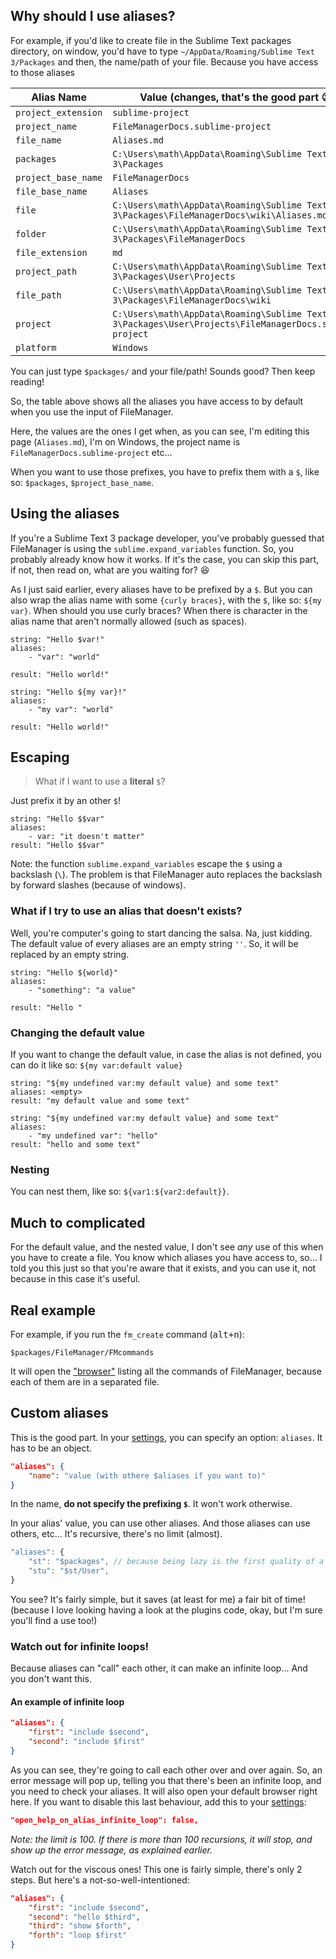 ## Why should I use aliases?

For example, if you'd like to create file in the Sublime Text packages directory, on window, you'd have to type `~/AppData/Roaming/Sublime Text 3/Packages` and then, the name/path of your file. Because you have access to those aliases

|      Alias Name     |                              Value (changes, that's the good part :wink:)                             |
|---------------------|-------------------------------------------------------------------------------------------------------|
| `project_extension` | `sublime-project`                                                                                     |
| `project_name`      | `FileManagerDocs.sublime-project`                                                                     |
| `file_name`         | `Aliases.md`                                                                                          |
| `packages`          | `C:\Users\math\AppData\Roaming\Sublime Text 3\Packages`                                               |
| `project_base_name` | `FileManagerDocs`                                                                                     |
| `file_base_name`    | `Aliases`                                                                                             |
| `file`              | `C:\Users\math\AppData\Roaming\Sublime Text 3\Packages\FileManagerDocs\wiki\Aliases.md`               |
| `folder`            | `C:\Users\math\AppData\Roaming\Sublime Text 3\Packages\FileManagerDocs`                               |
| `file_extension`    | `md`                                                                                                  |
| `project_path`      | `C:\Users\math\AppData\Roaming\Sublime Text 3\Packages\User\Projects`                                 |
| `file_path`         | `C:\Users\math\AppData\Roaming\Sublime Text 3\Packages\FileManagerDocs\wiki`                          |
| `project`           | `C:\Users\math\AppData\Roaming\Sublime Text 3\Packages\User\Projects\FileManagerDocs.sublime-project` |
| `platform`          | `Windows`                                                                                             |

You can just type `$packages/` and your file/path! Sounds good? Then keep reading!

So, the table above shows all the aliases you have access to by default when you use the input of FileManager.

Here, the values are the ones I get when, as you can see, I'm editing this page (`Aliases.md`), I'm on Windows, the project name is `FileManagerDocs.sublime-project` etc...

When you want to use those prefixes, you have to prefix them with a `$`, like so: `$packages`, `$project_base_name`.

## Using the aliases

If you're a Sublime Text 3 package developer, you've probably guessed that FileManager is using the `sublime.expand_variables` function. So, you probably already know how it works. If it's the case, you can skip this part, if not, then read on, what are you waiting for? :laughing:

As I just said earlier, every aliases have to be prefixed by a `$`. But you can also wrap the alias name with some `{curly braces}`, with the `$`, like so: `${my var}`. When should you use curly braces? When there is character in the alias name that aren't normally allowed (such as spaces).

```
string: "Hello $var!"
aliases: 
    - "var": "world"

result: "Hello world!"

string: "Hello ${my var}!"
aliases: 
    - "my var": "world"

result: "Hello world!"
```

## Escaping

> What if I want to use a **literal** `$`?

Just prefix it by an other `$`!

```
string: "Hello $$var"
aliases:
    - var: "it doesn't matter"
result: "Hello $$var"
```

Note: the function `sublime.expand_variables` escape the `$` using a backslash (`\`). The problem is that FileManager auto replaces the backslash by forward slashes (because of windows).

### What if I try to use an alias that doesn't exists?

Well, you're computer's going to start dancing the salsa. Na, just kidding. The default value of every aliases are an empty string `''`. So, it will be replaced by an empty string.

```
string: "Hello ${world}"
aliases: 
    - "something": "a value"

result: "Hello "

```

### Changing the default value

If you want to change the default value, in case the alias is not defined, you can do it like so: `${my var:default value}`

```
string: "${my undefined var:my default value} and some text"
aliases: <empty>
result: "my default value and some text"

string: "${my undefined var:my default value} and some text"
aliases: 
    - "my undefined var": "hello"
result: "hello and some text"
```

### Nesting

You can nest them, like so: `${var1:${var2:default}}`.

## Much to complicated

For the default value, and the nested value, I don't see *any* use of this when you have to create a file. You know which aliases you have access to, so... I told you this just so that you're aware that it exists, and you can use it, not because in this case it's useful.

## Real example

For example, if you run the `fm_create` command (<kbd>alt+n</kbd>):

```
$packages/FileManager/FMcommands
```

It will open the ["browser"](Commands#the-browser) listing all the commands of FileManager, because each of them are in a separated file. 

## Custom aliases

This is the good part. In your [settings](Settings), you can specify an option: `aliases`. It has to be an object.

```json
"aliases": {
    "name": "value (with othere $aliases if you want to)"
}
```

In the name, **do not specify the prefixing `$`**. It won't work otherwise.

In your alias' value, you can use other aliases. And those aliases can use others, etc... It's recursive, there's no limit (almost). 


```js
"aliases": {
    "st": "$packages", // because being lazy is the first quality of a programmer
    "stu": "$st/User",
}
```

You see? It's fairly simple, but it saves (at least for me) a fair bit of time! (because I love looking having a look at the plugins code, okay, but I'm sure you'll find a use too!)

### Watch out for infinite loops!

Because aliases can "call" each other, it can make an infinite loop... And you don't want this.

#### An example of infinite loop

```json
"aliases": {
    "first": "include $second",
    "second": "include $first"
}
```

As you can see, they're going to call each other over and over again. So, an error message will pop up, telling you that there's been an infinite loop, and you need to check your aliases. It will also open your default browser right here. If you want to disable this last behaviour, add this to your [settings](Settings):

```json
"open_help_on_alias_infinite_loop": false,
```

*Note: the limit is 100. If there is more than 100 recursions, it will stop, and show up the error message, as explained earlier.*


Watch out for the viscous ones! This one is fairly simple, there's only 2 steps. But here's a not-so-well-intentioned:

```json
"aliases": {
    "first": "include $second",
    "second": "hello $third",
    "third": "show $forth",
    "forth": "loop $first"
}
```
